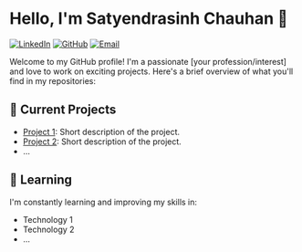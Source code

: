 # Hello, I'm Satyendrasinh Chauhan 👋

[![LinkedIn](https://img.shields.io/badge/LinkedIn-Connect-blue?style=flat-square&logo=linkedin)](https://www.linkedin.com/in/satyendrasinh-chauhan-1b3ab4193)
[![GitHub](https://img.shields.io/badge/GitHub-Follow-blue?style=flat-square&logo=github)](https://github.com/SatyendraCODE)
[![Email](https://img.shields.io/badge/Email-Connect-blue?style=flat-square&logo=email)](https://yourportfolio.com)

Welcome to my GitHub profile! I'm a passionate [your profession/interest] and love to work on exciting projects. Here's a brief overview of what you'll find in my repositories:

## 🔭 Current Projects

- [Project 1](https://github.com/yourusername/project1): Short description of the project.
- [Project 2](https://github.com/yourusername/project2): Short description of the project.
- ...

## 🌱 Learning

I'm constantly learning and improving my skills in:

- Technology 1
- Technology 2
- ...


<!--
**SatyendraCODE/SatyendraCODE** is a ✨ _special_ ✨ repository because its `README.md` (this file) appears on your GitHub profile.

Here are some ideas to get you started:

- 🔭 I’m currently working on ...
- 🌱 I’m currently learning ...
- 👯 I’m looking to collaborate on ...
- 🤔 I’m looking for help with ...
- 💬 Ask me about ...
- 📫 How to reach me: ...
- 😄 Pronouns: ...
- ⚡ Fun fact: ...
-->

